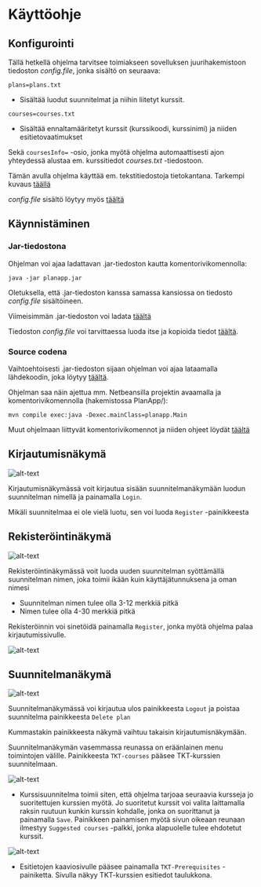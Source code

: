 # Käyttöohje

## Konfigurointi

Tällä hetkellä ohjelma tarvitsee toimiakseen sovelluksen juurihakemistoon tiedoston _config.file_, jonka sisältö on seuraava:

`plans=plans.txt`
- Sisältää luodut suunnitelmat ja niihin liitetyt kurssit.

`courses=courses.txt`
- Sisältää ennaltamääritetyt kurssit (kurssikoodi, kurssinimi) ja niiden esitietovaatimukset

Sekä `coursesInfo=` -osio, jonka myötä ohjelma automaattisesti ajon yhteydessä alustaa em. kurssitiedot _courses.txt_ -tiedostoon.

Tämän avulla ohjelma käyttää em. tekstitiedostoja tietokantana. Tarkempi kuvaus [täällä](https://github.com/tikibeni/ot-harjoitustyo/blob/master/dokumentaatio/arkkitehtuuri.md)

_config.file_ sisältö löytyy myös [täältä](https://github.com/tikibeni/ot-harjoitustyo/blob/master/PlanApp/config.file)

## Käynnistäminen

### Jar-tiedostona

Ohjelman voi ajaa ladattavan .jar-tiedoston kautta komentorivikomennolla:

`java -jar planapp.jar`

Oletuksella, että .jar-tiedoston kanssa samassa kansiossa on tiedosto _config.file_ sisältöineen. 

Viimeisimmän .jar-tiedoston voi ladata [täältä](https://github.com/tikibeni/ot-harjoitustyo/releases)

Tiedoston _config.file_ voi tarvittaessa luoda itse ja kopioida tiedot [täältä](https://github.com/tikibeni/ot-harjoitustyo/blob/master/PlanApp/config.file).

### Source codena

Vaihtoehtoisesti .jar-tiedoston sijaan ohjelman voi ajaa lataamalla lähdekoodin, joka löytyy [täältä](https://github.com/tikibeni/ot-harjoitustyo/releases).

Ohjelman saa näin ajettua mm. Netbeansilla projektin avaamalla ja komentorivikomennolla (hakemistossa PlanApp/):

`mvn compile exec:java -Dexec.mainClass=planapp.Main`

Muut ohjelmaan liittyvät komentorivikomennot ja niiden ohjeet löydät [täältä](https://github.com/tikibeni/ot-harjoitustyo#komentorivitoiminnot)


## Kirjautumisnäkymä

![alt-text](https://github.com/tikibeni/ot-harjoitustyo/blob/master/dokumentaatio/kuvat/kayttoohje/logininstru.png "Login view")

Kirjautumisnäkymässä voit kirjautua sisään suunnitelmanäkymään luodun suunnitelman nimellä ja painamalla `Login`.

Mikäli suunnitelmaa ei ole vielä luotu, sen voi luoda `Register` -painikkeesta


## Rekisteröintinäkymä

![alt-text](https://github.com/tikibeni/ot-harjoitustyo/blob/master/dokumentaatio/kuvat/kayttoohje/registeration.png "Registeration view")

Rekisteröintinäkymässä voit luoda uuden suunnitelman syöttämällä suunnitelman nimen, joka toimii ikään kuin käyttäjätunnuksena ja oman nimesi

- Suunnitelman nimen tulee olla 3-12 merkkiä pitkä
- Nimen tulee olla 4-30 merkkiä pitkä

Rekisteröinnin voi sinetöidä painamalla `Register`, jonka myötä ohjelma palaa kirjautumissivulle.

![alt-text](https://github.com/tikibeni/ot-harjoitustyo/blob/master/dokumentaatio/kuvat/kayttoohje/registersuccess.png "Success")


## Suunnitelmanäkymä

![alt-text](https://github.com/tikibeni/ot-harjoitustyo/blob/master/dokumentaatio/kuvat/kayttoohje/mainview.png "Main view")

Suunnitelmanäkymässä voi kirjautua ulos painikkeesta `Logout` ja poistaa suunnitelma painikkeesta `Delete plan`

Kummastakin painikkeesta näkymä vaihtuu takaisin kirjautumisnäkymään.

Suunnitelmanäkymän vasemmassa reunassa on eräänlainen menu toimintojen välille. Painikkeesta `TKT-courses` pääsee TKT-kurssien suunnitelmaan.

![alt-text](https://github.com/tikibeni/ot-harjoitustyo/blob/master/dokumentaatio/kuvat/kayttoohje/freshplan.png "View before selections")

- Kurssisuunnitelma toimii siten, että ohjelma tarjoaa seuraavia kursseja jo suoritettujen kurssien myötä. Jo suoritetut kurssit voi valita laittamalla raksin ruutuun kunkin kurssin kohdalle, jonka on suorittanut ja painamalla `Save`. Painikkeen painamisen myötä sivun oikeaan reunaan ilmestyy `Suggested courses` -palkki, jonka alapuolelle tulee ehdotetut kurssit.

![alt-text](https://github.com/tikibeni/ot-harjoitustyo/blob/master/dokumentaatio/kuvat/kayttoohje/suggestions.png "Suggestions from selections")

- Esitietojen kaaviosivulle pääsee painamalla `TKT-Prerequisites` -painiketta. Sivulla näkyy TKT-kurssien esitiedot taulukkona.